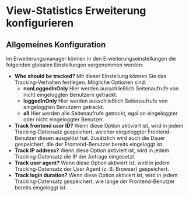 # View-Statistics Erweiterung konfigurieren

## Allgemeines Konfiguration

Im Erweiterungsmanager können in den Erweiterungseinstellungen die folgenden globalen Einstellungen vorgenommen werden:

*   **Who should be tracked?**
    Mit dieser Einstellung können Sie das Tracking-Verhalten festlegen. Mögliche Optionen sind:
    *   **nonLoggedInOnly**
        Hier werden ausschließlich Seitenaufrufe von nicht eingeloggten Benutzern getrackt.
    *   **loggedInOnly**
        Hier werden ausschließlich Seitenaufrufe von eingeloggten Benutzern getrackt.
    *   **all**
        Hier werden alle Seitenaufrufe getrackt, egal on eingeloggter oder nicht eingeloggter Benutzer.
*   **Track frontend user ID?**
    Wenn diese Option aktiviert ist, wird in jedem Tracking-Datensatz gespeichert, welcher eingeloggter Frontend-Benutzer
    diesen ausgelöst hat. Zusätzlich wird auch die Dauer gespeichert, die der Frontend-Benutzer bereits eingeloggt ist.
*   **Track IP address?**
    Wenn diese Option aktiviert ist, wird in jedem Tracking-Datensatz die IP der Anfrage eingesetzt.
*   **Track user agent?**
    Wenn diese Option aktiviert ist, wird in jedem Tracking-Datensatz der User Agent (z. B. Browser) gespeichert.
*   **Track login duration?**
    Wenn diese Option aktiviert ist, wird in jedem Tracking-Datensatz gespeichert, wie lange der Frontend-Benutzer
    bereits eingeloggt ist.
